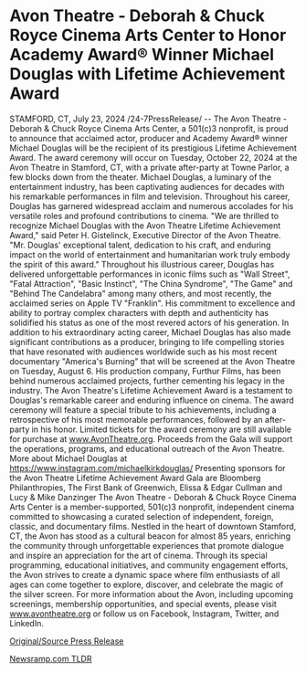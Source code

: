 # Avon Theatre - Deborah & Chuck Royce Cinema Arts Center to Honor Academy Award® Winner Michael Douglas with Lifetime Achievement Award

STAMFORD, CT, July 23, 2024 /24-7PressRelease/ -- The Avon Theatre - Deborah & Chuck Royce Cinema Arts Center, a 501(c)3 nonprofit, is proud to announce that acclaimed actor, producer and Academy Award® winner Michael Douglas will be the recipient of its prestigious Lifetime Achievement Award. The award ceremony will occur on Tuesday, October 22, 2024 at the Avon Theatre in Stamford, CT, with a private after-party at Towne Parlor, a few blocks down from the theater.  Michael Douglas, a luminary of the entertainment industry, has been captivating audiences for decades with his remarkable performances in film and television. Throughout his career, Douglas has garnered widespread acclaim and numerous accolades for his versatile roles and profound contributions to cinema.  "We are thrilled to recognize Michael Douglas with the Avon Theatre Lifetime Achievement Award," said Peter H. Gistelinck, Executive Director of the Avon Theatre. "Mr. Douglas' exceptional talent, dedication to his craft, and enduring impact on the world of entertainment and humanitarian work truly embody the spirit of this award."  Throughout his illustrious career, Douglas has delivered unforgettable performances in iconic films such as "Wall Street", "Fatal Attraction", "Basic Instinct", "The China Syndrome", "The Game" and "Behind The Candelabra" among many others, and most recently, the acclaimed series on Apple TV "Franklin". His commitment to excellence and ability to portray complex characters with depth and authenticity has solidified his status as one of the most revered actors of his generation.  In addition to his extraordinary acting career, Michael Douglas has also made significant contributions as a producer, bringing to life compelling stories that have resonated with audiences worldwide such as his most recent documentary "America's Burning" that will be screened at the Avon Theatre on Tuesday, August 6. His production company, Furthur Films, has been behind numerous acclaimed projects, further cementing his legacy in the industry.  The Avon Theatre's Lifetime Achievement Award is a testament to Douglas's remarkable career and enduring influence on cinema. The award ceremony will feature a special tribute to his achievements, including a retrospective of his most memorable performances, followed by an after-party in his honor.  Limited tickets for the award ceremony are still available for purchase at www.AvonTheatre.org.   Proceeds from the Gala will support the operations, programs, and educational outreach of the Avon Theatre.  More about Michael Douglas at https://www.instagram.com/michaelkirkdouglas/  Presenting sponsors for the Avon Theatre Lifetime Achievement Award Gala are Bloomberg Philanthropies, The First Bank of Greenwich, Elissa & Edgar Cullman and Lucy & Mike Danzinger  The Avon Theatre - Deborah & Chuck Royce Cinema Arts Center is a member-supported, 501(c)3 nonprofit, independent cinema committed to showcasing a curated selection of independent, foreign, classic, and documentary films.   Nestled in the heart of downtown Stamford, CT, the Avon has stood as a cultural beacon for almost 85 years, enriching the community through unforgettable experiences that promote dialogue and inspire an appreciation for the art of cinema.   Through its special programming, educational initiatives, and community engagement efforts, the Avon strives to create a dynamic space where film enthusiasts of all ages can come together to explore, discover, and celebrate the magic of the silver screen.  For more information about the Avon, including upcoming screenings, membership opportunities, and special events, please visit www.avontheatre.org or follow us on Facebook, Instagram, Twitter, and LinkedIn. 

[Original/Source Press Release](https://www.24-7pressrelease.com/press-release/512629/avon-theatre-deborah-chuck-royce-cinema-arts-center-to-honor-academy-award-winner-michael-douglas-with-lifetime-achievement-award) 

[Newsramp.com TLDR](https://newsramp.com/None) 